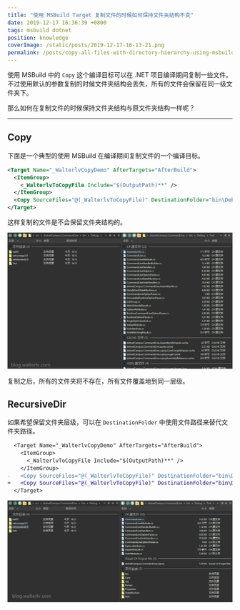 ```yaml
---
title: "使用 MSBuild Target 复制文件的时候如何保持文件夹结构不变"
date: 2019-12-17 16:36:39 +0800
tags: msbuild dotnet
position: knowledge
coverImage: /static/posts/2019-12-17-16-13-21.png
permalink: /posts/copy-all-files-with-directory-hierarchy-using-msbuild.html
---
```


使用 MSBuild 中的 `Copy` 这个编译目标可以在 .NET 项目编译期间复制一些文件。不过使用默认的参数复制的时候文件夹结构会丢失，所有的文件会保留在同一级文件夹下。

那么如何在复制文件的时候保持文件夹结构与原文件夹结构一样呢？

---

<div id="toc"></div>

## Copy

下面是一个典型的使用 MSBuild 在编译期间复制文件的一个编译目标。

```xml
<Target Name="_WalterlvCopyDemo" AfterTargets="AfterBuild">
  <ItemGroup>
    <_WalterlvToCopyFile Include="$(OutputPath)**" />
  </ItemGroup>
  <Copy SourceFiles="@(_WalterlvToCopyFile)" DestinationFolder="bin\Debug\Test" SkipUnchangedFiles="True" />
</Target>
```

这样复制的文件是不会保留文件夹结构的。

![在同一层级](/static/posts/2019-12-17-16-13-21.png)

复制之后，所有的文件夹将不存在，所有文件覆盖地到同一层级。

## RecursiveDir

如果希望保留文件夹层级，可以在 `DestinationFolder` 中使用文件路径来替代文件夹路径。

```diff
  <Target Name="_WalterlvCopyDemo" AfterTargets="AfterBuild">
    <ItemGroup>
      <_WalterlvToCopyFile Include="$(OutputPath)**" />
    </ItemGroup>
-   <Copy SourceFiles="@(_WalterlvToCopyFile)" DestinationFolder="bin\Debug\Test" SkipUnchangedFiles="True" />
+   <Copy SourceFiles="@(_WalterlvToCopyFile)" DestinationFolder="bin\Debug\Test\%(RecursiveDir)" SkipUnchangedFiles="True" />
  </Target>
```

![保留了文件夹层次结构](/static/posts/2019-12-17-16-14-27.png)


